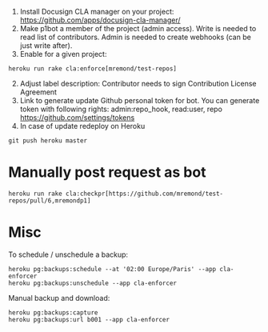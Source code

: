 1. Install Docusign CLA manager on your project:
https://github.com/apps/docusign-cla-manager/
2. Make p1bot a member of the project (admin access). Write is needed to read list of contributors. Admin is needed to create webhooks (can be just write after).
2. Enable for a given project:
```
heroku run rake cla:enforce[mremond/test-repos]
```
2. Adjust label description:
Contributor needs to sign Contribution License Agreement
3. Link to generate update Github personal token for bot. You can generate token with following rights: admin:repo_hook, read:user, repo
https://github.com/settings/tokens
4. In case of update redeploy on Heroku
```
git push heroku master
```

# Manually post request as bot

```
heroku run rake cla:checkpr[https://github.com/mremond/test-repos/pull/6,mremondp1]
```

# Misc

To schedule / unschedule a backup:
```
heroku pg:backups:schedule --at '02:00 Europe/Paris' --app cla-enforcer
heroku pg:backups:unschedule --app cla-enforcer 
```

Manual backup and download:
```
heroku pg:backups:capture
heroku pg:backups:url b001 --app cla-enforcer
```
